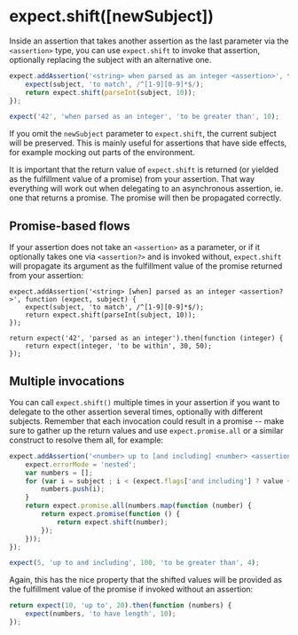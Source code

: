 # expect.shift([newSubject])

Inside an assertion that takes another assertion as the last parameter via
the `<assertion>` type, you can use `expect.shift` to invoke that assertion,
optionally replacing the subject with an alternative one.

```js
expect.addAssertion('<string> when parsed as an integer <assertion>', function (expect, subject) {
    expect(subject, 'to match', /^[1-9][0-9]*$/);
    return expect.shift(parseInt(subject, 10));
});

expect('42', 'when parsed as an integer', 'to be greater than', 10);
```

If you omit the `newSubject` parameter to `expect.shift`, the current subject
will be preserved. This is mainly useful for assertions that have side effects,
for example mocking out parts of the environment.

It is important that the return value of `expect.shift` is returned (or yielded
as the fulfillment value of a promise) from your assertion. That way everything
will work out when delegating to an asynchronous assertion, ie. one that returns
a promise. The promise will then be propagated correctly.

## Promise-based flows

If your assertion does not take an `<assertion>` as a parameter, or if it
optionally takes one via `<assertion?>` and is invoked without,
`expect.shift` will propagate its argument as the fulfillment value of the
promise returned from your assertion:

```js#freshExpect:true
expect.addAssertion('<string> [when] parsed as an integer <assertion?>', function (expect, subject) {
    expect(subject, 'to match', /^[1-9][0-9]*$/);
    return expect.shift(parseInt(subject, 10));
});

return expect('42', 'parsed as an integer').then(function (integer) {
    return expect(integer, 'to be within', 30, 50);
});
```

## Multiple invocations

You can call `expect.shift()` multiple times in your assertion if you want
to delegate to the other assertion several times, optionally with different
subjects. Remember that each invocation could result in a promise -- make
sure to gather up the return values and use `expect.promise.all` or a similar
construct to resolve them all, for example:

```js
expect.addAssertion('<number> up to [and including] <number> <assertion?>', function (expect, subject, value) {
    expect.errorMode = 'nested';
    var numbers = [];
    for (var i = subject ; i < (expect.flags['and including'] ? value + 1 : value) ; i += 1) {
        numbers.push(i);
    }
    return expect.promise.all(numbers.map(function (number) {
        return expect.promise(function () {
            return expect.shift(number);
        });
    }));
});

expect(5, 'up to and including', 100, 'to be greater than', 4);
```

Again, this has the nice property that the shifted values will be provided as
the fulfillment value of the promise if invoked without an assertion:

```js
return expect(10, 'up to', 20).then(function (numbers) {
    expect(numbers, 'to have length', 10);
});
```
